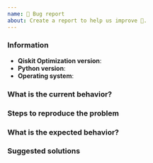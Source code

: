 ```yaml
---
name: 🐛 Bug report
about: Create a report to help us improve 🤔.
---
```


<!-- ⚠️ If you do not respect this template, your issue will be closed -->
<!-- ⚠️ Make sure to browse the opened and closed issues -->

### Information

- **Qiskit Optimization version**:
- **Python version**:
- **Operating system**:

### What is the current behavior?



### Steps to reproduce the problem



### What is the expected behavior?



### Suggested solutions


